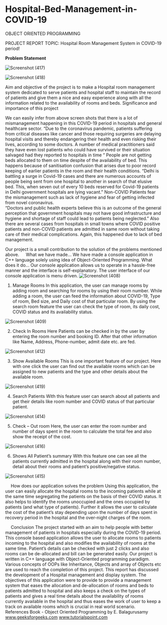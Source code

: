 # Hospital-Bed-Management-in-COVID-19

OBJECT ORIENTED PROGRAMMING

PROJECT REPORT
TOPIC:  Hospital Room Management System in COVID-19 period!

**Problem Statement**


![Screenshot (417)](https://user-images.githubusercontent.com/72400473/127728230-dbe1757b-74e8-4c29-bf62-631f1b659233.png)



![Screenshot (418)](https://user-images.githubusercontent.com/72400473/127728070-ccab6301-a7da-4ead-a21b-f74bc879d85c.png)



Aim and objective of the project is to make a Hospital room management system dedicated to serve patients and hospital staff to maintain the record of patients and give them a nice and easy experience along with all the information related to the availability of rooms and beds.
Significance and importance of this project


We can easily infer from above screen shots that there is a lot of mismanagement happening in this COVID-19 period in hospitals and general healthcare sector.
“Due to the coronavirus pandemic, patients suffering from critical diseases like cancer and those requiring surgeries are delaying hospital visits and thereby endangering their health and even risking their lives, according to some doctors.
A number of medical practitioners said they have even lost patients who could have survived or their situation salvaged had they reported to hospitals in time “
People are not getting beds allocated to them on time despite of the availability of bed. This happens because of sanitisation confusion that arises due to poor record keeping of earlier patients in the room and their health conditions. 
 “Delhi is battling a surge in Covid-19 cases and there are numerous accounts of people being sent from one hospital to another in search of that elusive bed. This, when seven out of every 10 beds reserved for Covid-19 patients in Delhi government hospitals are lying vacant.”
Non-COVID Patients fear the mismanagement such as lack of hygiene and fear of getting infected from novel coronavirus.  
“Doctors and public health experts believe this is an outcome of the general perception that government hospitals may not have good infrastructure and hygiene and shortage of staff could lead to patients being neglected.”
Also there are several cases from hospitals in small towns where COVID positive patients and non-COVID patients are admitted in same room without taking care of their medical complications. Again,  this happened due to lack of bed management. 

Our project is a small contribution to the solution of the problems mentioned above. 
 
What we have made…
We have made a console application in C++ language solely using idea of Object-Oriented Programming. 
What does it do…
Our console application allows us to operate in a hassle-free manner and the interface is self-explanatory. 
The user interface of our console application is menu driven. 
![Screenshot (408)](https://user-images.githubusercontent.com/72400473/127728096-99ae8ba3-5147-4e4d-932f-842b1bc48ebb.png)


1.  Manage Rooms
In this application, the user can manage rooms by adding room and searching for rooms by using their room number. While adding a room, the user can feed the information about COVID-19, Type of room, Bed size, and Daily cost of that particular room. By using the search room feature the user can check the type of room, its daily cost, COVID status and its availability status. 
 

![Screenshot (409)](https://user-images.githubusercontent.com/72400473/127728099-4e74f17a-6cf9-4fe5-818b-0947090e6408.png)

2. Check In Rooms
Here Patients can be checked in by the user by entering the room number and booking ID. After that other information like Name, Address, Phone-number, admit date etc. are fed.

![Screenshot (412)](https://user-images.githubusercontent.com/72400473/127728150-057704ff-4338-4301-8287-1f2189350767.png)

 
3.  Show Available Rooms
This is one important feature of our project. Here with one click the user can find out the available rooms which can be assigned to new patients and the type and other details about the available room.


![Screenshot (419)](https://user-images.githubusercontent.com/72400473/127728187-bc16ac19-c1c9-46d0-b439-7dc96c566f13.png)

 
4. Search Patients
With this feature user can search about all patients and get their details like room number and COVID status of that particular patient. 


 ![Screenshot (414)](https://user-images.githubusercontent.com/72400473/127728123-91e0fa5a-3d4f-445e-a63c-d87d640395fa.png)
 
5. Check – Out room
Here, the user can enter the room number and number of days spent in the room to calculate the total fee and also show the receipt of the cost.
 
 
 ![Screenshot (416)](https://user-images.githubusercontent.com/72400473/127728142-bd595c60-4df5-4325-a1ad-bebe0a798dca.png)


6. Shows All Patient’s summary
With this feature one can see all the patients currently admitted in the hospital along with their room number, detail about their rooms and patient’s positive/negative status. 
 


![Screenshot (415)](https://user-images.githubusercontent.com/72400473/127728146-a3a724a2-a563-4f1c-9b79-349e69cd987b.png)


 
 
How does our application solves the problem
Using this application, the user can easily allocate the hospital rooms to the incoming patients while at the same time segregating the patients on the basis of their COVID status. It also helps to identify the rooms unoccupied and the ones occupied by patients (and what type of patients).
Further it allows the user to calculate the cost of the patient’s stay depending upon the number of days spent in recovery period in the hospital and the over-night charges of the room. 




  
 
Conclusion 
The project started with an aim to help people with better management of patients in hospitals especially during the COVID-19 period. This console based application allows the user to allocate rooms to patients incoming to the hospital and also modifies the availability of rooms at the same time. Patient’s details can be checked with just 2 clicks and also rooms can be de-allocated and bill can be generated easily. Our project is written in C++ language with Object-Oriented programming paradigm. Various concepts of OOPs like Inheritance, Objects and array of Objects etc are used to reach the completion of this project.
This report has discussed the development of a Hospital management and display system. The objectives of this application were to provide to provide a management system that eases the allocation and de-allocation of rooms and beds to patients admitted to hospital and also keeps a check on the types of patients and gives a real time details about the availability of rooms currently available in the hospital and thus eases the work of user to keep a track on available rooms which is crucial in real world scenario.
 
References
Book - Object Oriented Programming by E. Balagurusamy
www.geeksforgeeks.com
www.tutorialspoint.com

